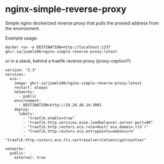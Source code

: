 # nginx-simple-reverse-proxy

Simple nginx dockerized reverse proxy that pulls the proxied address from the environment.

Example usage:

`docker run -e DESTINATION=http://localhost:1337 ghcr.io/joamla96/nginx-simple-reverse-proxy:latest`

or in a stack, behind a traefik reverse proxy (proxy-ception?):

```
version: "3.3"
services:
  eco-:
    image: ghcr.io/joamla96/nginx-simple-reverse-proxy:latest
    restart: always
    networks:
      - public
    environment:
      - DESTINATION=http://10.20.40.14:3001
    deploy:
      labels:
        - "traefik.enable=true"
        - "traefik.http.services.ecoe.loadbalancer.server.port=80"
        - "traefik.http.routers.eco.rule=Host(`eco.domain.tld`)"
        - "traefik.http.routers.eco.entrypoints=websecure"
        - "traefik.http.routers.eco.tls.certresolver=letsencryptresolver"

networks:
  public:
    external: true
```
